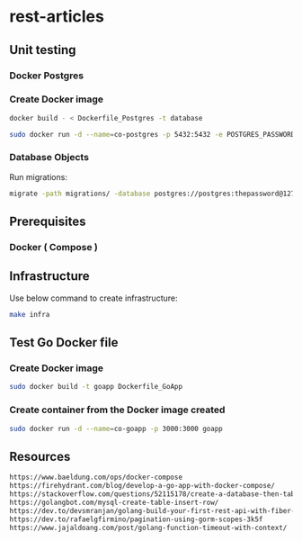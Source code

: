 # rest-articles
## Unit testing
### Docker Postgres
### Create Docker image
```sh
docker build - < Dockerfile_Postgres -t database
```
```sh
sudo docker run -d --name=co-postgres -p 5432:5432 -e POSTGRES_PASSWORD=thepassword postgres
```
### Database Objects
Run migrations:
```sh
migrate -path migrations/ -database postgres://postgres:thepassword@127.0.0.1:5432/rest?sslmode=disable -verbose up 2
```
## Prerequisites
### Docker ( Compose )
## Infrastructure
Use below command to create infrastructure:
```sh
make infra
```
## Test Go Docker file
### Create Docker image
```sh
sudo docker build -t goapp Dockerfile_GoApp
```
### Create container from the Docker image created
```sh
sudo docker run -d --name=co-goapp -p 3000:3000 goapp
```


## Resources
```html
https://www.baeldung.com/ops/docker-compose
https://firehydrant.com/blog/develop-a-go-app-with-docker-compose/
https://stackoverflow.com/questions/52115178/create-a-database-then-table-with-dockerfile
https://golangbot.com/mysql-create-table-insert-row/
https://dev.to/devsmranjan/golang-build-your-first-rest-api-with-fiber-24eh
https://dev.to/rafaelgfirmino/pagination-using-gorm-scopes-3k5f
https://www.jajaldoang.com/post/golang-function-timeout-with-context/
```